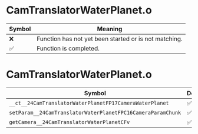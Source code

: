 # CamTranslatorWaterPlanet.o
| Symbol | Meaning 
| ------------- | ------------- 
| :x: | Function has not yet been started or is not matching. 
| :white_check_mark: | Function is completed. 


# CamTranslatorWaterPlanet.o
| Symbol | Decompiled? |
| ------------- | ------------- |
| `__ct__24CamTranslatorWaterPlanetFP17CameraWaterPlanet` | :white_check_mark: |
| `setParam__24CamTranslatorWaterPlanetFPC16CameraParamChunk` | :white_check_mark: |
| `getCamera__24CamTranslatorWaterPlanetCFv` | :white_check_mark: |
